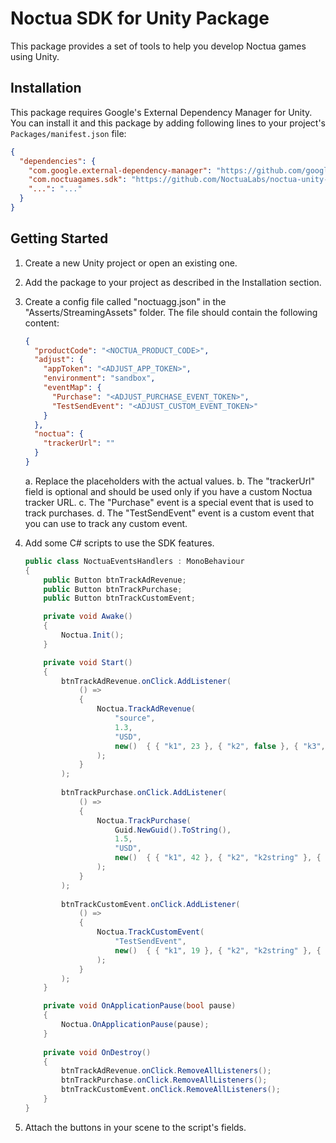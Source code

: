 ﻿# Noctua SDK for Unity Package

This package provides a set of tools to help you develop Noctua games using Unity.

## Installation

This package requires Google's External Dependency Manager for Unity. 
You can install it and this package by adding following lines to your project's `Packages/manifest.json` file:

```json
{
  "dependencies": {
    "com.google.external-dependency-manager": "https://github.com/google-unity/external-dependency-manager.git#1.2.181",
	"com.noctuagames.sdk": "https://github.com/NoctuaLabs/noctua-unity-upm.git#0.1.0",
    "...": "..."
  }
}
```

## Getting Started

1. Create a new Unity project or open an existing one.
2. Add the package to your project as described in the Installation section.
3. Create a config file called "noctuagg.json" in the "Asserts/StreamingAssets" folder. The file should contain the following content:

    ```json
    {
      "productCode": "<NOCTUA_PRODUCT_CODE>",
      "adjust": {
        "appToken": "<ADJUST_APP_TOKEN>",
        "environment": "sandbox",
        "eventMap": {
          "Purchase": "<ADJUST_PURCHASE_EVENT_TOKEN>",
          "TestSendEvent": "<ADJUST_CUSTOM_EVENT_TOKEN>"
        }
      },
      "noctua": {
        "trackerUrl": ""
      }
    }
    ```

    a. Replace the placeholders with the actual values. 
    b. The "trackerUrl" field is optional and should be used only if you have a custom Noctua tracker URL.
    c. The "Purchase" event is a special event that is used to track purchases. 
    d. The "TestSendEvent" event is a custom event that you can use to track any custom event.

4. Add some C# scripts to use the SDK features.
    
    ```csharp
    public class NoctuaEventsHandlers : MonoBehaviour
    {
        public Button btnTrackAdRevenue;
        public Button btnTrackPurchase;
        public Button btnTrackCustomEvent;
    
        private void Awake()
        {
            Noctua.Init();
        }
    
        private void Start()
        {
            btnTrackAdRevenue.onClick.AddListener(
                () =>
                {
                    Noctua.TrackAdRevenue(
                        "source",
                        1.3,
                        "USD",
                        new()  { { "k1", 23 }, { "k2", false }, { "k3", DayOfWeek.Monday } }
                    );
                }
            );
            
            btnTrackPurchase.onClick.AddListener(
                () =>
                {
                    Noctua.TrackPurchase(
                        Guid.NewGuid().ToString(),
                        1.5,
                        "USD",
                        new()  { { "k1", 42 }, { "k2", "k2string" }, { "k3", DateTime.UtcNow } }
                    );
                }
            );
            
            btnTrackCustomEvent.onClick.AddListener(
                () =>
                {
                    Noctua.TrackCustomEvent(
                        "TestSendEvent",
                        new()  { { "k1", 19 }, { "k2", "k2string" }, { "k3", DateTime.UtcNow } }
                    );
                }
            );
        }
    
        private void OnApplicationPause(bool pause)
        {
            Noctua.OnApplicationPause(pause);
        }
        
        private void OnDestroy()
        {
            btnTrackAdRevenue.onClick.RemoveAllListeners();
            btnTrackPurchase.onClick.RemoveAllListeners();
            btnTrackCustomEvent.onClick.RemoveAllListeners();
        }
    }
    ```

5. Attach the buttons in your scene to the script's fields.